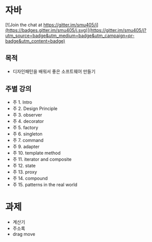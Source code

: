 # 자바

[![Join the chat at https://gitter.im/smu405/j](https://badges.gitter.im/smu405/j.svg)](https://gitter.im/smu405/j?utm_source=badge&utm_medium=badge&utm_campaign=pr-badge&utm_content=badge)

## 목적

* 디자인패턴을 배워서 좋은 소프트웨어 만들기

## 주별 강의

* 주 1. Intro
* 주 2. Design Principle
* 주 3. observer
* 주 4. decorator
* 주 5. factory
* 주 6. singleton
* 주 7. command
* 주 9. adapter
* 주 10. template method
* 주 11. iterator and composite
* 주 12. state
* 주 13. proxy
* 주 14. compound
* 주 15. patterns in the real world

# 과제
- 계산기
- 주소록
- drag move

